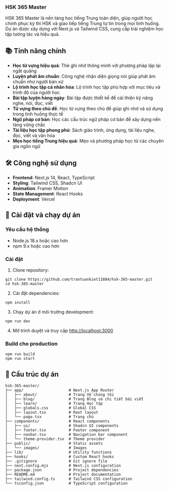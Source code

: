 ### HSK 365 Master

HSK 365 Master là nền tảng học tiếng Trung toàn diện, giúp người học chinh phục kỳ thi HSK và giao tiếp tiếng Trung tự tin trong mọi tình huống. Dự án được xây dựng với Next.js và Tailwind CSS, cung cấp trải nghiệm học tập tương tác và hiệu quả.

## 📚 Tính năng chính

- **Học từ vựng hiệu quả**: Thẻ ghi nhớ thông minh với phương pháp lặp lại ngắt quãng
- **Luyện phát âm chuẩn**: Công nghệ nhận diện giọng nói giúp phát âm chuẩn như người bản xứ
- **Lộ trình học tập cá nhân hóa**: Lộ trình học tập phù hợp với mục tiêu và trình độ của người học
- **Bài tập luyện hàng ngày**: Bài tập được thiết kế để cải thiện kỹ năng nghe, nói, đọc, viết
- **Từ vựng theo chủ đề**: Học từ vựng theo chủ đề giúp ghi nhớ và sử dụng trong tình huống thực tế
- **Ngữ pháp cơ bản**: Học các cấu trúc ngữ pháp cơ bản để xây dựng nền tảng vững chắc
- **Tài liệu học tập phong phú**: Sách giáo trình, ứng dụng, tài liệu nghe, đọc, viết và văn hóa
- **Mẹo học tiếng Trung hiệu quả**: Mẹo và phương pháp học từ các chuyên gia ngôn ngữ

## 🛠️ Công nghệ sử dụng

- **Frontend**: Next.js 14, React, TypeScript
- **Styling**: Tailwind CSS, Shadcn UI
- **Animation**: Framer Motion
- **State Management**: React Hooks
- **Deployment**: Vercel

## 🚀 Cài đặt và chạy dự án

### Yêu cầu hệ thống

- Node.js 18.x hoặc cao hơn
- npm 9.x hoặc cao hơn

### Cài đặt

1. Clone repository:

```shellscript
git clone https://github.com/trantuankiet11884/hsk-365-master.git
cd hsk-365-master
```

2. Cài đặt dependencies:

```shellscript
npm install
```

3. Chạy dự án ở môi trường development:

```shellscript
npm run dev
```

4. Mở trình duyệt và truy cập [http://localhost:3000](http://localhost:3000)

### Build cho production

```shellscript
npm run build
npm run start
```

## 📂 Cấu trúc dự án

```plaintext
hsk-365-master/
├── app/                    # Next.js App Router
│   ├── about/              # Trang Về chúng tôi
│   ├── blog/               # Trang Blog và chi tiết bài viết
│   ├── learn/              # Trang Học tập
│   ├── globals.css         # Global CSS
│   ├── layout.tsx          # Root layout
│   └── page.tsx            # Trang chủ
├── components/             # React components
│   ├── ui/                 # Shadcn UI components
│   ├── footer.tsx          # Footer component
│   ├── navbar.tsx          # Navigation bar component
│   └── theme-provider.tsx  # Theme provider
├── public/                 # Static assets
│   └── images/             # Images
├── lib/                    # Utility functions
├── hooks/                  # Custom React hooks
├── .gitignore              # Git ignore file
├── next.config.mjs         # Next.js configuration
├── package.json            # Project dependencies
├── README.md               # Project documentation
├── tailwind.config.ts      # Tailwind CSS configuration
└── tsconfig.json           # TypeScript configuration
```
